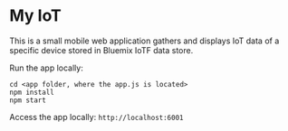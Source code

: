 # My IoT

This is a small mobile web application gathers and displays IoT data of a specific device stored in Bluemix IoTF data store.

Run the app locally:

```
cd <app folder, where the app.js is located>
npm install
npm start
```
Access the app locally:
`http://localhost:6001`

